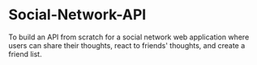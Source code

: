 # Social-Network-API
To build an API from scratch for a social network web application where users can share their thoughts, react to friends' thoughts, and create a friend list. 

